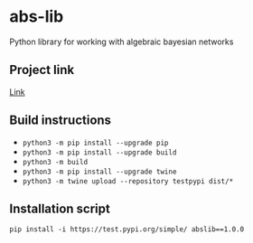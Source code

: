 # abs-lib

Python library for working with algebraic bayesian networks

## Project link

[Link](https://test.pypi.org/project/abslib/1.0.0/)

## Build instructions

- `python3 -m pip install --upgrade pip`
- `python3 -m pip install --upgrade build`
- `python3 -m build`
- `python3 -m pip install --upgrade twine`
- `python3 -m twine upload --repository testpypi dist/*`

## Installation script

`pip install -i https://test.pypi.org/simple/ abslib==1.0.0`
